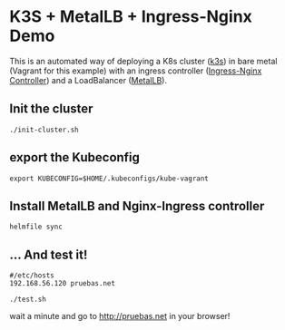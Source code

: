 # K3S + MetalLB + Ingress-Nginx Demo

This is an automated way of deploying a K8s cluster ([k3s](https://k3s.io/)) in bare metal (Vagrant for this example) with an ingress controller ([Ingress-Nginx Controller](https://kubernetes.github.io/ingress-nginx/)) and a LoadBalancer ([MetalLB](https://metallb.org/)).

## Init the cluster

```
./init-cluster.sh
```

## export the Kubeconfig

```
export KUBECONFIG=$HOME/.kubeconfigs/kube-vagrant
```

## Install MetalLB and Nginx-Ingress controller

```
helmfile sync
```

## ... And test it!

```
#/etc/hosts
192.168.56.120 pruebas.net
```

```
./test.sh
```

wait a minute and go to http://pruebas.net in your browser!

